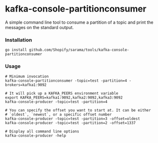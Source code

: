 # kafka-console-partitionconsumer

A simple command line tool to consume a partition of a topic and print the messages
on the standard output.

### Installation

    go install github.com/Shopify/sarama/tools/kafka-console-partitionconsumer

### Usage

    # Minimum invocation
    kafka-console-partitionconsumer -topic=test -partition=4 -brokers=kafka1:9092

    # It will pick up a KAFKA_PEERS environment variable
    export KAFKA_PEERS=kafka1:9092,kafka2:9092,kafka3:9092
    kafka-console-producer -topic=test -partition=4

    # You can specify the offset you want to start at. It can be either
    # `oldest`, `newest`, or a specific offset number
    kafka-console-producer -topic=test -partition=3 -offset=oldest
    kafka-console-producer -topic=test -partition=2 -offset=1337

    # Display all command line options
    kafka-console-producer -help
